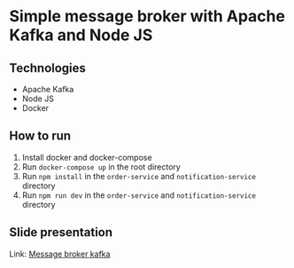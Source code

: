 # Simple message broker with Apache Kafka and Node JS

## Technologies
- Apache Kafka
- Node JS
- Docker

## How to run
1. Install docker and docker-compose
2. Run `docker-compose up` in the root directory
3. Run `npm install` in the `order-service` and `notification-service` directory
4. Run `npm run dev` in the `order-service` and `notification-service` directory

## Slide presentation
Link: [Message broker kafka](https://andikadeveloper-message-broker-kafka.vercel.app)